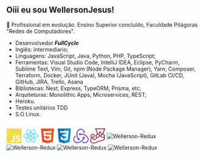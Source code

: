 ## Oiii eu sou WellersonJesus!

🔭 Profissional em evolução. Ensino Superior concluído, Faculdade Pitágoras "Redes de Computadores".

- Desenvolvedor ***FullCycle*** 
- Inglês: intermediario;
- Linguagens: JavaScript, Java, Python, PHP, TypeScript;
- Ferramentas: Visual Studio Code, IntelliJ IDEA, Eclipse, PyCharm, Sublime Text, Vim, Git, npm (Node Package Manager), Yarn, Composer, Terraform, Docker, JUnit (Java), Mocha (JavaScript), GitLab CI/CD, GitHub,
JIRA, Trello, Asana
- Bibliotecas: Nest, Express, TypeORM, Prisma, etc;
- Arquiteturas: Monolithic Apps, Microservices, REST;
- Heroku.
- Testes unitários TDD
- S.O Linux.

##

<div style="display: inline_block">
    <img align="center" alt="Wellerson-Js" height="40" width="40" src="https://raw.githubusercontent.com/devicons/devicon/master/icons/javascript/javascript-plain.svg">
    <img align="center" alt="Wellerson-React" height="40" width="40" src="https://raw.githubusercontent.com/devicons/devicon/master/icons/react/react-original.svg">
    <img align="center" alt="Wellerson-HTML" height="40" width="40" src="https://raw.githubusercontent.com/devicons/devicon/master/icons/html5/html5-original.svg">
    <img align="center" alt="Wellerson-CSS" height="40" width="40" src="https://raw.githubusercontent.com/devicons/devicon/master/icons/css3/css3-original.svg">
    <img align="center" alt="Wellerson-Redux" height="40" width="40" src="https://github.com/devicons/devicon/blob/master/icons/redux/redux-original.svg">
    <img align="center" alt="Wellerson-Redux" height="40" width="40" src="https://github.com/devicons/devicon/blob/master/icons/jest/jest-plain.svg">
    <img align="center" alt="Wellerson-Redux" height="40" width="40" src="https://cdn.jsdelivr.net/gh/devicons/devicon/icons/bootstrap/bootstrap-plain.svg">
    <img align="center" alt="Wellerson-Redux" height="40" width="40" src="https://cdn.jsdelivr.net/gh/devicons/devicon/icons/mysql/mysql-original-wordmark.svg">
    <img align="center" alt="Wellerson-Redux" height="40" width="40" src="https://cdn.jsdelivr.net/gh/devicons/devicon/icons/nodejs/nodejs-original-wordmark.svg">
    <img align="center" alt="Wellerson-Redux" height="40" width="40" src="https://cdn.jsdelivr.net/gh/devicons/devicon/icons/java/java-original-wordmark.svg">
</div>
  
